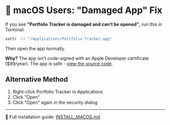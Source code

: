 # 🚨 macOS Users: "Damaged App" Fix

If you see **"Portfolio Tracker is damaged and can't be opened"**, run this in Terminal:

```bash
xattr -cr "/Applications/Portfolio Tracker.app"
```

Then open the app normally.

**Why?** The app isn't code-signed with an Apple Developer certificate ($99/year). The app is safe - [view the source code](https://github.com/wabzqem/portfolio-tracker).

## Alternative Method

1. Right-click Portfolio Tracker in Applications
2. Click "Open"
3. Click "Open" again in the security dialog

---

📖 Full installation guide: [INSTALL_MACOS.md](INSTALL_MACOS.md)
